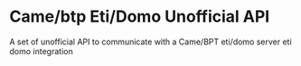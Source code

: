 # Came/btp Eti/Domo Unofficial API
 A set of unofficial API to communicate with a Came/BPT eti/domo server
  eti domo integration
